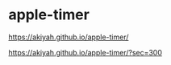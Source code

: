# apple-timer

https://akiyah.github.io/apple-timer/

https://akiyah.github.io/apple-timer/?sec=300

